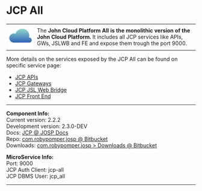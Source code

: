 # JCP All

<table><tr>
<td>
<img src="JCP_All_Logo_250.png" width="200">
</td>
<td>
The <b>John Cloud Platform All is the monolithic version of the John Cloud Platform.</b>
It includes all JCP services like APIs, GWs, JSLWB and FE and expose them trough
the port 9000.
</td>
</tr></table>

More details on the services exposed by the JCP All can be found on specific
service page:

* [JCP APIs](../apis/README.md)
* [JCP Gateways](../gws/README.md)
* [JCP JSL Web Bridge](../jslwb/README.md)
* [JCP Front End](../fe/README.md)

---

**Component Info:** <br/>
Current version: 2.2.2 <br/>
Development version: 2.3.0-DEV <br/>
Docs: [JCP @ JOSP Docs](README.md) <br/>
Repo: [com.robypomper.josp @ Bitbucket](https://bitbucket.org/johnosproject_shared/com.robypomper.josp/) <br/>
Downloads: [com.robypomper.josp > Downloads @ Bitbucket](https://bitbucket.org/johnosproject_shared/com.robypomper.josp/downloads/)

**MicroService Info:** <br/>
Port: 9000 <br/>
JCP Auth Client: jcp-all <br/>
JCP DBMS User: jcp_all

---
